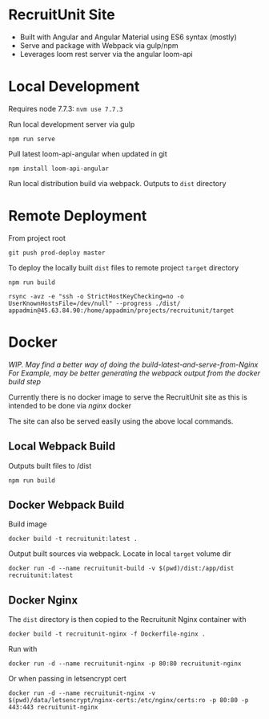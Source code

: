 RecruitUnit Site
============================

- Built with Angular and Angular Material using ES6 syntax (mostly)
- Serve and package with Webpack via gulp/npm
- Leverages loom rest server via the angular loom-api

# Local Development 
Requires node 7.7.3: `nvm use 7.7.3`

Run local development server via gulp
```
npm run serve
```

Pull latest loom-api-angular when updated in git
```
npm install loom-api-angular
```

Run local distribution build via webpack. Outputs to `dist` directory

# Remote Deployment

From project root

```
git push prod-deploy master
```

To deploy the locally built `dist` files to remote project `target` directory 

```
npm run build

rsync -avz -e "ssh -o StrictHostKeyChecking=no -o UserKnownHostsFile=/dev/null" --progress ./dist/ appadmin@45.63.84.90:/home/appadmin/projects/recruitunit/target
```

# Docker
*WIP. May find a better way of doing the build-latest-and-serve-from-Nginx*
*For Example, may be better generating the webpack output from the docker build step*
 
Currently there is no docker image to serve the RecruitUnit site as this is intended to be done via *nginx* docker

The site can also be served easily using the above local commands.

## Local Webpack Build
Outputs built files to /dist

```
npm run build
```

## Docker Webpack Build
Build image
```
docker build -t recruitunit:latest .
```

Output built sources via webpack. Locate in local `target` volume dir
```
docker run -d --name recruitunit-build -v $(pwd)/dist:/app/dist recruitunit:latest
```

## Docker Nginx
The `dist` directory is then copied to the Recruitunit Nginx container with
```
docker build -t recruitunit-nginx -f Dockerfile-nginx .
```

Run with
```
docker run -d --name recruitunit-nginx -p 80:80 recruitunit-nginx
```
Or when passing in letsencrypt cert
```
docker run -d --name recruitunit-nginx -v $(pwd)/data/letsencrypt/nginx-certs:/etc/nginx/certs:ro -p 80:80 -p 443:443 recruitunit-nginx
```